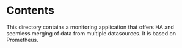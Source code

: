 # Contents

This directory contains a monitoring application that offers HA and seemless
merging of data from multiple datasources. It is based on Prometheus.
